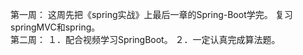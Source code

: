 第一周：
这周先把《spring实战》上最后一章的Spring-Boot学完。
复习springMVC和spring。<br>
第二周：
１．配合视频学习SpringBoot。
２．一定认真完成算法题。
